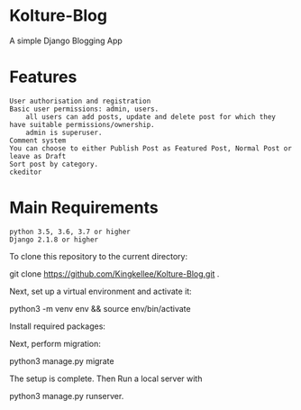 # Kolture-Blog
A simple Django Blogging App

# Features

    User authorisation and registration
    Basic user permissions: admin, users.
        all users can add posts, update and delete post for which they have suitable permissions/ownership.
        admin is superuser.
    Comment system
    You can choose to either Publish Post as Featured Post, Normal Post or leave as Draft
    Sort post by category.
    ckeditor
  
# Main Requirements

    python 3.5, 3.6, 3.7 or higher
    Django 2.1.8 or higher
 
To clone this repository to the current directory:

git clone https://github.com/Kingkellee/Kolture-Blog.git .

Next, set up a virtual environment and activate it:

python3 -m venv env && source env/bin/activate

Install required packages:

Next, perform migration:

python3 manage.py migrate

The setup is complete. Then Run a local server with

python3 manage.py runserver.
